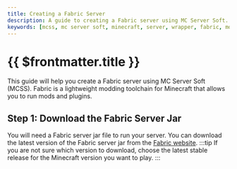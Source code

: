 ```yaml
---
title: Creating a Fabric Server
description: A guide to creating a Fabric server using MC Server Soft.
keywords: [mcss, mc server soft, minecraft, server, wrapper, fabric, modded server]
---
```

# {{ $frontmatter.title }}

This guide will help you create a Fabric server using MC Server Soft (MCSS). Fabric is a lightweight modding toolchain for Minecraft that allows you to run mods and plugins.

## Step 1: Download the Fabric Server Jar

You will need a Fabric server jar file to run your server. You can download the latest version of the Fabric server jar from the [Fabric website](https://fabricmc.net/use/#download).
:::tip
If you are not sure which version to download, choose the latest stable release for the Minecraft version you want to play.
:::
